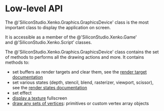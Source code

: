 # Low-level API

The @'SiliconStudio.Xenko.Graphics.GraphicsDevice' class is the most important class to display the application on screen.

It is accessible as a member of the @'SiliconStudio.Xenko.Game' and @'SiliconStudio.Xenko.Script' classes.

The @'SiliconStudio.Xenko.Graphics.GraphicsDevice' class contains the set of methods to performs all the drawing actions and more. It contains methods to:

- set buffers as render targets and clear them, see the [render target documentation](textures-and-render-targets.md)
- set various states (depth, stencil, blend, rasterizer, viewport, scissor), see the [render states documentation](render-states.md)
- set effect
- [display a texture](draw-a-texture.md) fullscreen
- [draw any sets of vertices](draw-vertices.md): primitives or custom vertex array objects

 

